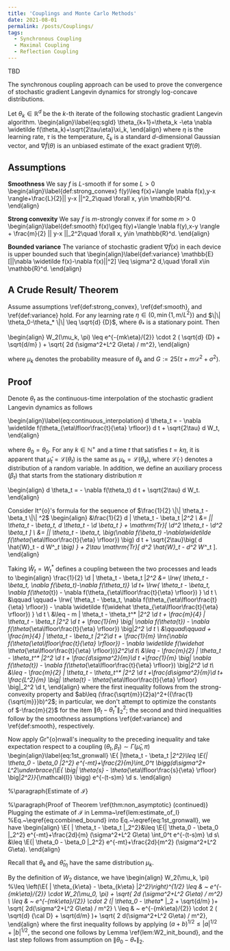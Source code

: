 ```yaml
---
title: 'Couplings and Monte Carlo Methods'
date: 2021-08-01
permalink: /posts/Couplings/
tags:
  - Synchronous Coupling
  - Maximal Coupling
  - Reflection Coupling
---
```



TBD

The synchronous coupling approach can be used to prove the convergence of stochastic gradient Langevin dynamics for strongly log-concave distributions.

Let $\theta_k\in \mathbb{R}^d$ be the $k$-th iterate of the following stochastic gradient Langevin algorithm.
\begin{align}\label{eq:sgld}
    \theta_{k+1}=\theta_k -\eta \nabla \widetilde f(\theta_k)+\sqrt{2\tau\eta}\xi_k,
\end{align}
where $\eta$ is the learning rate, $\tau$ is the temperature, $\xi_k$ is a standard $d$-dimensional Gaussian vector, and $\nabla \widetilde f(\theta)$ is an unbiased estimate of the exact gradient $\nabla f(\theta)$.




## Assumptions

**Smoothness** We say $f$ is $L$-smooth if for some $L>0$
\begin{align}\label{def:strong_convex}
f(y)\leq f(x)+\langle \nabla f(x),y-x \rangle+\frac{L}{2}|| y-x ||^2_2\quad \forall x, y\in \mathbb{R}^d.
\end{align}


**Strong convexity**
We say $f$ is $m$-strongly convex if for some $m>0$
\begin{align}\label{def:smooth}
f(x)\geq f(y)+\langle \nabla f(y),x-y \rangle + \frac{m}{2} || y-x ||_2^2\quad \forall x, y\in \mathbb{R}^d.
\end{align}


**Bounded variance** The variance of stochastic gradient $\nabla \widetilde f(x)$ in each device is upper bounded such that
\begin{align}\label{def:variance}
\mathbb{E}[||\nabla \widetilde f(x)-\nabla f(x)||^2] \leq \sigma^2 d,\quad \forall x\in \mathbb{R}^d.
\end{align}




## A Crude Result/ Theorem

Assume assumptions \ref{def:strong_convex}, \ref{def:smooth}, and \ref{def:variance} hold. For any learning rate $\eta \in (0 , \min \{ 1, {m}/{L^2} \} )$  and $\|\| \theta_0-\theta_* \|\| \leq \sqrt{d} {D}$, where $\theta_*$ is a stationary point. Then


\begin{align}
W_2(\mu_k, \pi) \leq e^{-{mk\eta}/{2}} \cdot 2 ( \sqrt{d} {D} + \sqrt{d/m} ) + \sqrt{ 2d (\sigma^2+L^2 G\eta) / m^2},
\end{align}

where $\mu_k$ denotes the probability measure of $\theta_k$ and $G:=25(\tau+m\mathcal{D}^2+\sigma^2)$.


## Proof
Denote $\theta_t$ as the continuous-time interpolation of the stochastic gradient Langevin dynamics as follows

\begin{align}\label{eq:continuous_interpolation}
d \theta_t = - \nabla \widetilde f(\theta_{\eta\lfloor\frac{t}{\eta} \rfloor}) d t + \sqrt{2\tau} d W_t,
\end{align}

where ${\theta}_0=\theta_0$. For any $k\in \mathbb{N}^{+}$ and a time $t$ that satisfies $t=k\eta$, it is apparent that $\widehat\mu_t=\mathcal{L}({\theta}_t)$ is the same as $\mu_k=\mathcal{L}(\theta_k)$, where $\mathcal{L}(\cdot)$ denotes a distribution of a random variable. In addition, we define an auxiliary process $(\beta_t)$ that starts from the stationary distribution $\pi$

\begin{align}
d \theta_t = - \nabla f(\theta_t) d t + \sqrt{2\tau} d W_t.
\end{align}



Consider It\^{o}'s formula for the sequence of $\frac{1}{2}  \|\| \theta_t - \beta_t \|\| ^2$
\begin{align}
&\frac{1}{2} d  \| \theta_t - \beta_t \|_2^2 \\
&= \|\| \theta_t - \beta_t, d \theta_t - \d \beta_t } + \mathrm{Tr}[ \d^2 \theta_t - \d^2 \beta_t ] \\
&= \|\| \theta_t - \beta_t, \big(\nabla f(\beta_t) -\nabla\widetilde  f(\theta_{\eta\lfloor\frac{t}{\eta} \rfloor}) \big) d t + \sqrt{2\tau}\big( d \hat{W}_t -  d W^*_t \big) } + 2\tau \mathrm{Tr}[ d^2 \hat{W}_t - d^2 W^*_t ].
\end{align}



Taking $\hat{W}_t = W^*_t$ defines a coupling between the two processes and leads to
\begin{align}
\frac{1}{2} \d \| \theta_t - \beta_t \|_2^2
&= \lrw{ \theta_t - \beta_t, \nabla f(\beta_t)-\nabla f(\theta_t)} \d t+ \lrw{ \theta_t - \beta_t,  \nabla f(\theta_{t}) - \nabla f(\theta_{\eta\lfloor\frac{t}{\eta} \rfloor})  } \d t \\
&\qquad \qquad+ \lrw{ \theta_t - \beta_t, \nabla f(\theta_{\eta\lfloor\frac{t}{\eta} \rfloor}) - \nabla \widetilde f(\widehat \theta_{\eta\lfloor\frac{t}{\eta} \rfloor}) } \d t \\
&\leq - m \| \theta_t - \theta_t^* \|_2^2 \d t + \frac{m}{4} \| \theta_t - \beta_t \|_2^2 \d t + \frac{1}{m} \big\| \nabla f(\theta_{t}) - \nabla f(\theta_{\eta\lfloor\frac{t}{\eta} \rfloor}) \big\|_2^2 \d t \\
&\qquad\qquad  + \frac{m}{4} \| \theta_t - \beta_t \|_2^2\d t + \frac{1}{m} \lrn{\nabla f(\theta_{\eta\lfloor\frac{t}{\eta} \rfloor}) - \nabla \widetilde f(\widehat \theta_{\eta\lfloor\frac{t}{\eta} \rfloor})}_2^2\d t\\
&\leq  - \frac{m}{2} \| \theta_t - \theta_t^* \|_2^2 \d t + \frac{d\sigma^2}{m}\d t +\frac{1}{m} \big\| \nabla f(\theta_{t}) - \nabla f(\theta_{\eta\lfloor\frac{t}{\eta} \rfloor}) \big\|_2^2 \d t\\
&\leq - \frac{m}{2} \| \theta_t - \theta_t^* \|_2^2 \d t +\frac{d\sigma^2}{m}\d t+ \frac{L^2}{m} \big\| \theta_{t} - \theta_{\eta\lfloor\frac{t}{\eta} \rfloor} \big\|_2^2 \d t,
\end{align}
where the first inequality follows from the strong-convexity property and $ab\leq  (\frac{\sqrt{m}}{2}a)^2+({\frac{1}{\sqrt{m}}}b)^2$; in particular, we don't attempt to optimize the constants of $-\frac{m}{2}$ for the item $\| \theta_t - \theta_t^* \|_2^2$; the second and third inequalities follow by the smoothness assumptions \ref{def:variance} and \ref{def:smooth}, respectively.


Now apply Gr\"{o}nwall's inequality to the preceding inequality and take expectation respect to a coupling $(\theta_t, \beta_t) \sim \Gamma(\widehat\mu_t,\pi)$
\begin{align}\label{eq:1st_gronwall}
     \E{ \|\theta_t - \beta_t \|_2^2}\leq  \E{\| \theta_0 - \beta_0 \|_2^2} e^{-mt}+\frac{2}{m}\int_0^t \bigg(d\sigma^2+ L^2\underbrace{\E{ \big\| \theta_{s} - \theta_{\eta\lfloor\frac{s}{\eta} \rfloor} \big\|_2^2}}_{\mathcal{I}} \bigg) e^{-(t-s)m} \d s. 
\end{align}




%\paragraph{Estimate of $\mathcal{I}$} 

%\paragraph{Proof of Theorem \ref{thm:non_asymptotic} (continued)} 
Plugging the estimate of $\mathcal{I}$ in Lemma~\ref{lem:estimate_of_I} %Eq.~\eqref{eq:combined_bound} 
into Eq.~\eqref{eq:1st_gronwall}, we have
\begin{align}
    \E{ \| \theta_t - \beta_t \|_2^2}&\leq  \E{\| \theta_0 - \beta_0 \|_2^2} e^{-mt}+\frac{2d}{m} (\sigma^2+L^2 G\eta) \int_0^t  e^{-(t-s)m} \d s\\
     &\leq \E{\| \theta_0 - \beta_0 \|_2^2} e^{-mt}+\frac{2d}{m^2} (\sigma^2+L^2 G\eta).
\end{align}

Recall that $\theta_k$ and $\widehat\theta_{t\eta}$ have the same distribution $\mu_k$. 


By the definition of $W_2$ distance, we have
\begin{align}
W_2(\mu_k, \pi) 
%\leq \left(\E{ \| \theta_{k\eta} - \beta_{k\eta} \|_2^2}\right)^{1/2}
\leq & ~ e^{-{mk\eta}/{2}} \cdot W_2(\mu_0, \pi) + \sqrt{ 2d (\sigma^2+L^2 G\eta) / m^2} \\
\leq & ~ e^{-{mk\eta}/{2}} \cdot 2 (\| \theta_0 - \theta_* \|_2 +  \sqrt{d/m} )+ \sqrt{ 2d(\sigma^2+L^2 G\eta) / m^2} \\
\leq & ~ e^{-{mk\eta}/{2}} \cdot 2 ( \sqrt{d} {\cal D} +  \sqrt{d/m} )+  \sqrt{ 2 d(\sigma^2+L^2 G\eta) / m^2},
\end{align}
where the first inequality follows by applying $(a+b)^{1/2}\leq |a|^{1/2}+|b|^{1/2}$, the second one follows by Lemma \ref{lem:W2_init_bound}, and the last step follows from assumption on $\| \theta_0 - \theta_* \|_2$.




